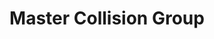 ---
title: "Master Collision Group"
url: /chanhassen/master-collision-group/
shop: Autowerkstatt
---